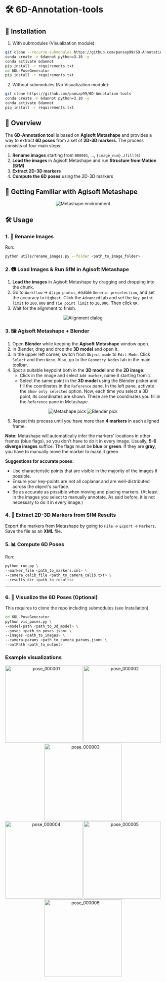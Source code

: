 # 🛠️ 6D-Annotation-tools

## 🚀 Installation

1. With submodules (Visualization module):
```bash
git clone --recurse-submodules https://github.com/pansap99/6D-Annotation-tools
conda create -n 6dannot python=3.10 -y
conda activate 6dannot
pip install -r requirements.txt
cd 6DL-PoseGenerator
pip install -r requirements.txt
```

2. Without submodules (No Visualization module):
```bash
git clone https://github.com/pansap99/6D-Annotation-tools
conda create -n 6dannot python=3.10 -y
conda activate 6dannot
pip install -r requirements.txt
```

## 📖 Overview

The **6D-Annotation tool** is based on **Agisoft Metashape** and provides a way to extract **6D poses** from a set of **2D-3D markers**. The process consists of four main steps:

1. **Rename images** starting from `000001`, ..., `{image_num}.zfill(6)`
2. **Load the images** in Agisoft Metashape and run **Structure from Motion (SfM)**
3. **Extract 2D-3D markers**
4. **Compute the 6D poses** using the 2D-3D markers

## 🎨 Getting Familiar with Agisoft Metashape

<p align="center">
  <img src="./assets/Metashape_environment.png" alt="Metashape environment" />
</p>

## 🛠️ Usage

### 1. 📂 Rename Images

Run:
```bash
python utils/rename_images.py --folder <path_to_image_folder>
```

### 2. 📷 Load Images & Run SfM in Agisoft Metashape

1. **Load the images** in Agisoft Metashape by dragging and dropping into the chunk.
2. Go to `Workflow` -> `Align photos`, enable `Generic preselection`, and set the accuracy to `Highest`. Click the `Advanced` tab and set the `Key point limit` to `200,000` and `Tie point limit` to `20,000`. Then click `OK`.
3. Wait for the alignment to finish.

<p align="center">
  <img src="./assets/alignment_dialog.png" alt="Alignment dialog" />
</p>

### 3. 🖼️ Agisoft Metashape + Blender

1. Open **Blender** while keeping the **Agisoft Metashape** window open.
2. In Blender, drag and drop the **3D model** and open it.
3. In the upper left corner, switch from `Object mode` to `Edit Mode`. Click `Select` and then `None`. Also, go to the `Geometry Nodes` tab in the main toolbar.
4. Spot a suitable keypoint both in the **3D model** and the **2D image**:
   - Click in the image and select `Add marker`, name it starting from `1`.
   - Select the same point in the **3D model** using the Blender picker and fill the coordinates in the `Reference` pane. In the left pane, activate the `Show only selected` option. Now, each time you select a 3D point, its coordinates are shown. These are the coordinates you fill in the `Reference` pane in Metashape.

<p align="center">
  <img src="./assets/metashape_pick.png" alt="Metashape pick" />
  <img src="./assets/blender_pick.png" alt="Blender pick" />
</p>

5. Repeat this process until you have more than **4 markers** in each aligned frame.

**Note:** Metashape will automatically infer the markers' locations in other frames (blue flags), so you don't have to do it in every image. Usually, **5-6 diverge images** suffice. The flags must be **blue** or **green**. If they are **gray**, you have to manually move the marker to make it green.

**Suggestions for accurate poses:**
- Use characteristic points that are visible in the majority of the images if possible.
- Ensure your key-points are not all coplanar and are well-distributed across the object's surface.
- Be as accurate as possible when moving and placing markers. (At least in the images you select to manually annotate. As said before, it is not necessary to do it in every image.)

### 4. 📄 Extract 2D-3D Markers from SfM Results

Export the markers from Metashape by going to `File` -> `Export` -> `Markers`. Save the file as an **XML** file.

### 5. 📊 Compute 6D Poses

Run:
```bash
python run.py \
--marker_file <path_to_markers.xml> \
--camera_calib_file <path_to_camera_calib.txt> \
--results_dir <path_to_results>
```

---

### 6. 🎨 Visualize the 6D Poses (Optional)

This requires to clone the repo including submodules (see Installation).
```bash
cd 6DL-PoseGenerator
python vis_poses.py \
--model-path <path_to_3d_model> \
--poses <path_to_poses.json> \
--images <path_to_images> \
--camera-params <path_to_camera_params.json> \
--outPath <path_to_output>
```

### Example visualizations

<p align="center">
  <img src="./assets/67.png" width="250" alt="pose_000001" />
  <img src="./assets/117.png" width="250" alt="pose_000002" />
  <img src="./assets/169.png" width="250" alt="pose_000003" />
  <br>
  <img src="./assets/236.png" width="250" alt="pose_000004" />
  <img src="./assets/296.png" width="250" alt="pose_000005" />
  <img src="./assets/443.png" width="250" alt="pose_000006" />
</p>
